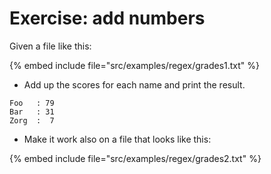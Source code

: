 # Exercise: add numbers

Given a file like this:

{% embed include file="src/examples/regex/grades1.txt" %}

* Add up the scores for each name and print the result.

```
Foo   : 79
Bar   : 31
Zorg  :  7
```

* Make it work also on a file that looks like this:

{% embed include file="src/examples/regex/grades2.txt" %}



